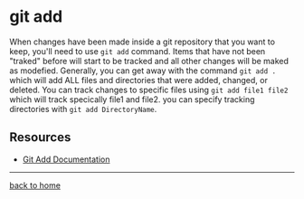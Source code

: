 # git add 
When changes have been made inside a git repository that you want to keep, you'll need to use `git add` command.
Items that have not been "traked" before will start to be tracked and all other changes will be maked as modefied. 
Generally, you can get away with the command `git add .` which will add ALL files and directories that were added, changed, or deleted.
You can track changes to specific files using `git add file1 file2` which will track specically file1 and file2. 
you can specify tracking directories with `git add DirectoryName`.
## Resources
- [Git Add Documentation](https://git-scm.com/docs/git-add)
---
[back to home](../README.md)